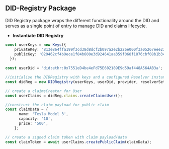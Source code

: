 ## DID-Registry Package
DID Registry package wraps the different functionality around the DID and serves as a single point of entry to manage DID and claims lifecycle.

* **Instantiate DID Registry**
```typescript
const userKeys = new Keys({
    privateKey: '813e864ffa199f3cd38d8dcf2b097a2e2b226e000f3a05267eee23d0da7086f4',
    publicKey: '029462cf4b9ece1f84b600e3d924641aa359f068f1876cbf08b1b345e4c9831f23',
  });
  
const userDid = 'did:ethr:0x7551eD4be4eFd75E602189E9d59af448A564AB3a';

//initialise the DIDRegistry with keys and a configured Resolver instance
const didReg = new DIDRegistry(userKeys, userDid, provider, resolverSettings), new DidStore(ipfsUrl), providerSettings);

// create a claimsCreator for User
const userClaims = didReg.claims.createClaimsUser();

//construct the claim payload for public claim
const claimData = {
      name: 'Tesla Model 3',
      capacity: '10',
      price: '500',
    }; 

// create a signed claim token with claim payload/data
const claimToken = await userClaims.createPublicClaim(claimData);
```
